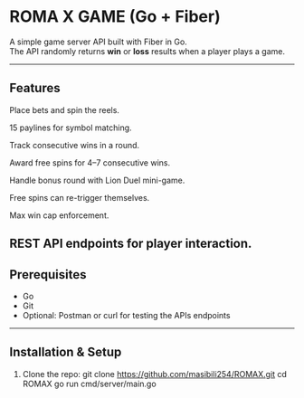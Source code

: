 # ROMA X GAME (Go + Fiber)

A simple game server API built with Fiber in Go.  
The API randomly returns **win** or **loss** results when a player plays a game.  

---
## Features
Place bets and spin the reels.

15 paylines for symbol matching.

Track consecutive wins in a round.

Award free spins for 4–7 consecutive wins.

Handle bonus round with Lion Duel mini-game.

Free spins can re-trigger themselves.

Max win cap enforcement.

REST API endpoints for player interaction.
---

## Prerequisites
- Go
- Git
- Optional: Postman or curl for testing the APIs endpoints

---

## Installation & Setup

1. Clone the repo:
   git clone https://github.com/masibili254/ROMAX.git
   cd ROMAX
   go run cmd/server/main.go
